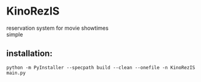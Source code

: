 # KinoRezIS

reservation system for movie showtimes  
simple

## installation:

    python -m PyInstaller --specpath build --clean --onefile -n KinoRezIS main.py

